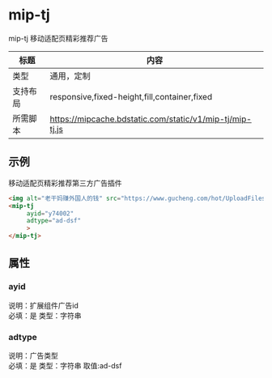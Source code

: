 # mip-tj

mip-tj 移动适配页精彩推荐广告

标题|内容
----|----
类型|通用，定制
支持布局|responsive,fixed-height,fill,container,fixed
所需脚本|https://mipcache.bdstatic.com/static/v1/mip-tj/mip-tj.js

## 示例

移动适配页精彩推荐第三方广告插件
```html	
<img alt="老干妈赚外国人的钱" src="https://www.gucheng.com/hot/UploadFiles_8844/201611/2016110111361387.jpg">
<mip-tj 
     ayid="y74002"
	 adtype="ad-dsf"
     >
</mip-tj>
```

## 属性

### ayid

说明：扩展组件广告id  
必填：是
类型：字符串

### adtype

说明：广告类型  
必填：是
类型：字符串
取值:ad-dsf
 